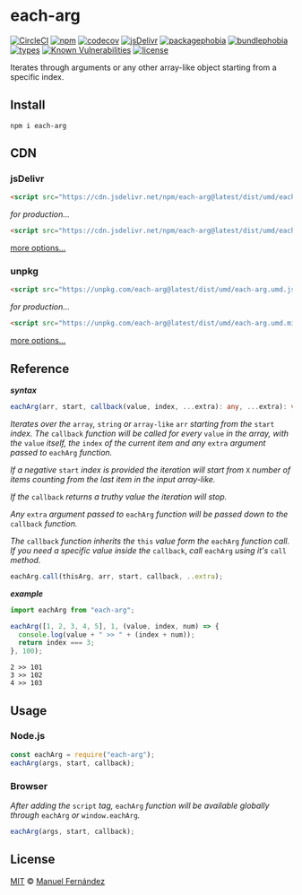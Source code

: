 # each-arg

[![CircleCI](https://circleci.com/gh/manferlo81/each-arg.svg?style=svg)](https://circleci.com/gh/manferlo81/each-arg)
[![npm](https://badgen.net/npm/v/each-arg)](https://www.npmjs.com/package/each-arg)
[![codecov](https://codecov.io/gh/manferlo81/each-arg/branch/main/graph/badge.svg)](https://codecov.io/gh/manferlo81/each-arg)
[![jsDelivr](https://data.jsdelivr.com/v1/package/npm/each-arg/badge?style=rounded)](https://www.jsdelivr.com/package/npm/each-arg)
[![packagephobia](https://badgen.net/packagephobia/install/each-arg)](https://packagephobia.now.sh/result?p=each-arg)
[![bundlephobia](https://badgen.net/bundlephobia/min/each-arg)](https://bundlephobia.com/result?p=each-arg)
[![types](https://img.shields.io/npm/types/each-arg.svg)](https://github.com/microsoft/typescript)
[![Known Vulnerabilities](https://snyk.io/test/github/manferlo81/each-arg/badge.svg?targetFile=package.json)](https://snyk.io/test/github/manferlo81/each-arg?targetFile=package.json)
[![license](https://badgen.net/github/license/manferlo81/each-arg)](LICENSE)

Iterates through arguments or any other array-like object starting from a specific index.

## Install

```bach
npm i each-arg
```

## CDN

### jsDelivr

```html
<script src="https://cdn.jsdelivr.net/npm/each-arg@latest/dist/umd/each-arg.umd.js">
```

*for production...*

```html
<script src="https://cdn.jsdelivr.net/npm/each-arg@latest/dist/umd/each-arg.umd.min.js">
```

[more options...](https://www.jsdelivr.com/package/npm/each-arg?version=latest)

### unpkg

```html
<script src="https://unpkg.com/each-arg@latest/dist/umd/each-arg.umd.js">
```

*for production...*

```html
<script src="https://unpkg.com/each-arg@latest/dist/umd/each-arg.umd.min.js">
```

[more options...](https://unpkg.com/each-arg@latest/)

## Reference

***syntax***

```typescript
eachArg(arr, start, callback(value, index, ...extra): any, ...extra): void;
```

*Iterates over the* `array`*,* `string` *or* `array-like` `arr` *starting from the* `start` *index. The* `callback` *function will be called for every* `value` *in the array, with the* `value` *itself, the* `index` *of the current item and any* `extra` *argument passed to* `eachArg` *function.*

*If a negative* `start` *index is provided the iteration will start from* `X` *number of items counting from the last item in the input array-like.*

*If the* `callback` *returns a truthy value the iteration will stop.*

*Any* `extra` *argument passed to* `eachArg` *function will be passed down to the* `callback` *function.*

*The* `callback` *function inherits the* `this` *value form the* `eachArg` *function call. If you need a specific value inside the* `callback`, *call* `eachArg` *using it's* `call` *method.*

```typescript
eachArg.call(thisArg, arr, start, callback, ..extra);
```

***example***

```javascript
import eachArg from "each-arg";

eachArg([1, 2, 3, 4, 5], 1, (value, index, num) => {
  console.log(value + " >> " + (index + num));
  return index === 3;
}, 100);
```

```console
2 >> 101
3 >> 102
4 >> 103
```

## Usage

### Node.js

```javascript
const eachArg = require("each-arg");
eachArg(args, start, callback);
```

### Browser

*After adding the* `script` *tag,* `eachArg` *function will be available globally through* `eachArg` *or* `window.eachArg`*.*

```javascript
eachArg(args, start, callback);
```

## License

[MIT](LICENSE) &copy; [Manuel Fernández](https://github.com/manferlo81)
